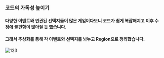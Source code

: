### 코드의 가독성 높이기
#### 다양한 이벤트와 연관된 선택지들이 많은 게임이다보니 코드가 쉽게 복잡해지고 이후 수정에 불편함이 많아질 듯 했습니다.
#### 그래서 추상화를 통해 각 이벤트와 선택지를 놔누고 Region으로 정리했습니다.

![123](https://github.com/pima86/Object-oriented-programming/assets/71416955/9cb28932-dae2-4f26-8b3e-d44c2b3275fa)
